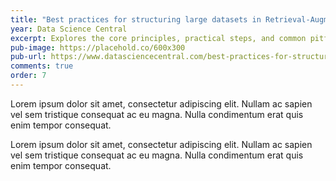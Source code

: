 ```yaml
---
title: "Best practices for structuring large datasets in Retrieval-Augmented Generation (RAG)"
year: Data Science Central
excerpt: Explores the core principles, practical steps, and common pitfalls to watch out for when structuring large datasets to get the most out of RAG.
pub-image: https://placehold.co/600x300
pub-url: https://www.datasciencecentral.com/best-practices-for-structuring-large-datasets-in-retrieval-augmented-generation-rag/
comments: true
order: 7
---
```


Lorem ipsum dolor sit amet, consectetur adipiscing elit. Nullam ac sapien vel sem tristique consequat ac eu magna. Nulla condimentum erat quis enim tempor consequat.

Lorem ipsum dolor sit amet, consectetur adipiscing elit. Nullam ac sapien vel sem tristique consequat ac eu magna. Nulla condimentum erat quis enim tempor consequat.
